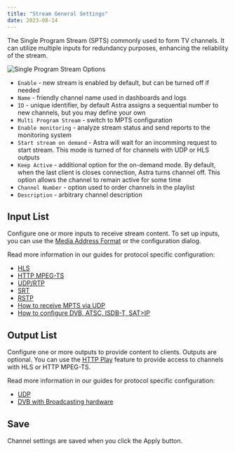 ```yaml
---
title: "Stream General Settings"
date: 2023-08-14
---
```


The Single Program Stream (SPTS) commonly used to form TV channels. It can utilize multiple inputs for redundancy purposes, enhancing the reliability of the stream.

![Single Program Stream Options](https://cdn.cesbo.com/help/astra/admin-guide/stream/general.png)

- `Enable` - new stream is enabled by default, but can be turned off if needed
- `Name` - friendly channel name used in dashboards and logs
- `ID` - unique identifier, by default Astra assigns a sequential number to new channels, but you may define your own
- `Multi Program Stream` - switch to MPTS configuration
- `Enable monitoring` - analyze stream status and send reports to the monitoring system
- `Start stream on demand` - Astra will wait for an incomming request to start stream. This mode is turned of for channels with UDP or HLS outputs
- `Keep Active` - additional option for the on-demand mode. By default, when the last client is closes connection, Astra turns channel off. This option allows the channel to remain active for some time
- `Channel Number` - option used to order channels in the playlist
- `Description` - arbitrary channel description

## Input List

Configure one or more inputs to receive stream content. To set up inputs, you can use the [Media Address Format](/astra/receiving/general/address-format) or the configuration dialog.

Read more information in our guides for protocol specific configuration:

- [HLS](/astra/receiving/ip/hls)
- [HTTP MPEG-TS](/astra/receiving/ip/http)
- [UDP/RTP](/astra/receiving/ip/udp)
- [SRT](/astra/receiving/ip/srt)
- [RSTP](/astra/receiving/ip/rtsp)
- [How to receive MPTS via UDP](/astra/receiving/ip/mpts-via-udp)
- [How to configure DVB, ATSC, ISDB-T, SAT>IP](/astra/receiving/dvb)

## Output List

Configure one or more outputs to provide content to clients. Outputs are optional. You can use the [HTTP Play](/astra/delivery/http-hls/http-play) feature to provide access to channels with HLS or HTTP MPEG-TS.

Read more information in our guides for protocol specific configuration:

- [UDP](/astra/delivery/broadcasting/udp)
- [DVB with Broadcasting hardware](/astra/delivery/hardware)

## Save

Channel settings are saved when you click the Apply button.
